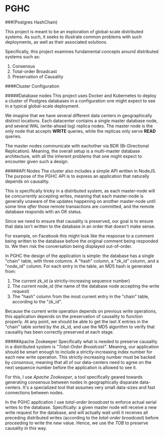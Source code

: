 PGHC
====

###(Postgres HashChain)

This project is meant to be an exploration of 
global-scale distributed systems. As such, it 
seeks to illustrate common problems with such
deployments, as well as their associated 
solutions.

Specifically, this project examines fundamental
concepts around distributed systems such as:

1. Consensus
2. Total-order Broadcast
3. Preservation of Causality

####Cluster Configuration

#####Database nodes
This project uses Docker and Kubernetes to 
deploy a cluster of Postgres databases in a
configuration one might expect to see in a 
typical global-scale deployment.

We imagine that we have several different data 
centers in geographically distinct locations. 
Each datacenter contains a single master 
database node, and several WAL (write-ahead log)
replica nodes. The master node is the only 
node that accepts **WRITE** queries, while the
replicas only serve **READ** queries.

The master nodes communicate with eachother via
BDR (Bi-Directional Replication). Meaning, the
overall setup is a multi-master database architecture,
with all the inherent problems that one might 
expect to encounter given such a design.

#####API Nodes
The cluster also includes a simple API written in
NodeJS. The purpose of the PGHC API is to 
express an application that naturally depends on 
causality. 

This is specifically tricky in a distributed system, as each
master-node will be _concurrently_ accepting writes, 
meaning that each master-node is generally unaware of
the updates happening on another master-node until
some time _after_ those remote transactions are committed,
and the remote database responds with an OK status.

Since we need to ensure that causality is preserved,
our goal is to ensure that data isn't written to the 
database in an order that doesn't make sense.

For example, on Facebook this might look like the 
response to a comment being written to the database
before the original comment being responded to.
We then risk the conversation being displayed 
out-of-order.

In PGHC the design of the application is simple: 
the database has a single "chain" table, with three columns. 
A "hash" column, a "zk_id" column, and a 
"node_id" column. For each entry in the table, 
an MD5 hash is generated from:

1. The current zk_id (a strictly-increasing sequence number)
2. The current node_id (the name of the database node accepting the write request)
3. The "hash" column from the most current entry in the "chain" table, according to the "zk_id".

Because the current write operation depends on
previous write operations, this application depends
on the preservation of causality to function properly. 
At any point, we should be able to get the last _X_ entries
in the "chain" table sorted by the zk_id, and use
the MD5 algorithm to verify that causality has been
correctly preserved at each stage.

#####Apache Zookeeper
Specifically what is needed to preserve causality
in a distributed system is _"Total-Order Broadcast"_. 
Meaning, our application should be smart enough 
to include a strictly-increasing index number for
each new write operation. This strictly-increasing
number must be backed by _consensus_, meaning that 
all of our data-centers need to agree on the next
sequence number before the application is allowed
to see it.

For this, I use _Apache Zookeeper_, a tool specifically
geared towards generating consensus between nodes
in geographically disparate data-centers. It's a specialized tool
that assumes very small data-sizes and fast connections
between nodes.

In the PGHC application I use _total-order broadcast_
to enforce actual serial writes to the database. 
Specifically: a given master node will receive a 
new write request for the database, and will actually 
wait until it receives all preceding distributed writes
(according to the _total-order broadcast_) before proceeding
to write the new value. Hence, we use the _TOB_ to 
preserve causality in this way.